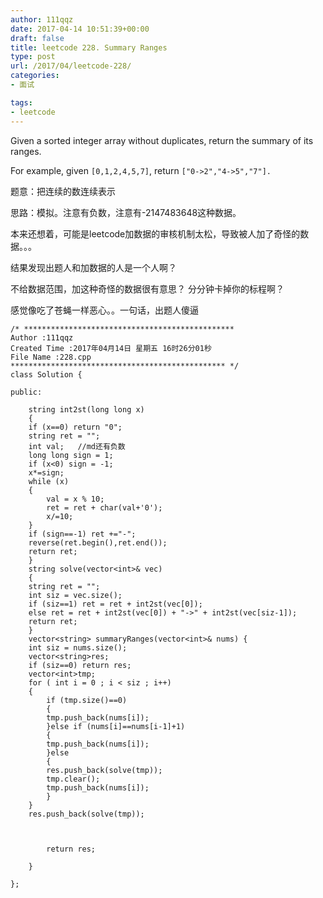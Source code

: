 ```yaml
---
author: 111qqz
date: 2017-04-14 10:51:39+00:00
draft: false
title: leetcode 228. Summary Ranges
type: post
url: /2017/04/leetcode-228/
categories:
- 面试

tags:
- leetcode
---
```


Given a sorted integer array without duplicates, return the summary of its ranges.

For example, given `[0,1,2,4,5,7]`, return `["0->2","4->5","7"].`

题意：把连续的数连续表示

思路：模拟。注意有负数，注意有-2147483648这种数据。

本来还想着，可能是leetcode加数据的审核机制太松，导致被人加了奇怪的数据。。。

结果发现出题人和加数据的人是一个人啊？

不给数据范围，加这种奇怪的数据很有意思？ 分分钟卡掉你的标程啊？

感觉像吃了苍蝇一样恶心。。一句话，出题人傻逼

    
    /* ***********************************************
    Author :111qqz
    Created Time :2017年04月14日 星期五 16时26分01秒
    File Name :228.cpp
    ************************************************ */
    class Solution {
    
    public:
    
        string int2st(long long x)
        {
    	if (x==0) return "0";
    	string ret = "";
    	int val;   //md还有负数
    	long long sign = 1;
    	if (x<0) sign = -1;
    	x*=sign;
    	while (x)
    	{
    	    val = x % 10;
    	    ret = ret + char(val+'0');
    	    x/=10;
    	}
    	if (sign==-1) ret +="-";
    	reverse(ret.begin(),ret.end());
    	return ret;
        }
        string solve(vector<int>& vec)
        {
    	string ret = "";
    	int siz = vec.size();
    	if (siz==1) ret = ret + int2st(vec[0]);
    	else ret = ret + int2st(vec[0]) + "->" + int2st(vec[siz-1]);
    	return ret;
        }
        vector<string> summaryRanges(vector<int>& nums) {
    	int siz = nums.size();
    	vector<string>res;
    	if (siz==0) return res;
    	vector<int>tmp;
    	for ( int i = 0 ; i < siz ; i++)
    	{
    	    if (tmp.size()==0)
    	    {
    		tmp.push_back(nums[i]);
    	    }else if (nums[i]==nums[i-1]+1)
    	    {
    		tmp.push_back(nums[i]);
    	    }else 
    	    {
    		res.push_back(solve(tmp));
    		tmp.clear();
    		tmp.push_back(nums[i]);
    	    }
    	}
    	res.push_back(solve(tmp));
    
    
    	    
            return res;
    
        }
    
    };
    





